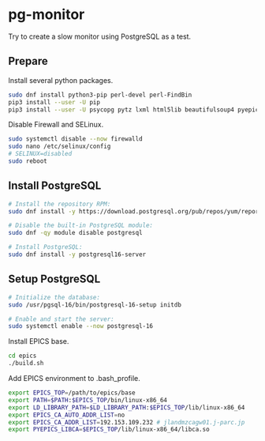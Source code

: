 pg-monitor
==========

Try to create a slow monitor using PostgreSQL as a test.

## Prepare

Install several python packages.

``` sh
sudo dnf install python3-pip perl-devel perl-FindBin
pip3 install --user -U pip
pip3 install --user -U psycopg pytz lxml html5lib beautifulsoup4 pyepics pyModbusTCP rich
```

Disable Firewall and SELinux.

``` sh
sudo systemctl disable --now firewalld
sudo nano /etc/selinux/config
# SELINUX=disabled
sudo reboot
```

## Install PostgreSQL

``` sh
# Install the repository RPM:
sudo dnf install -y https://download.postgresql.org/pub/repos/yum/reporpms/EL-9-x86_64/pgdg-redhat-repo-latest.noarch.rpm

# Disable the built-in PostgreSQL module:
sudo dnf -qy module disable postgresql

# Install PostgreSQL:
sudo dnf install -y postgresql16-server
```

## Setup PostgreSQL

```sh
# Initialize the database:
sudo /usr/pgsql-16/bin/postgresql-16-setup initdb

# Enable and start the server:
sudo systemctl enable --now postgresql-16
```

Install EPICS base.

```sh
cd epics
./build.sh
```

Add EPICS environment to .bash_profile.

```sh
export EPICS_TOP=/path/to/epics/base
export PATH=$PATH:$EPICS_TOP/bin/linux-x86_64
export LD_LIBRARY_PATH=$LD_LIBRARY_PATH:$EPICS_TOP/lib/linux-x86_64
export EPICS_CA_AUTO_ADDR_LIST=no
export EPICS_CA_ADDR_LIST=192.153.109.232 # jlandmzcagw01.j-parc.jp
export PYEPICS_LIBCA=$EPICS_TOP/lib/linux-x86_64/libca.so
```